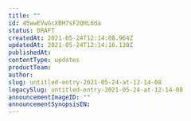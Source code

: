 ```yaml
---
title: ""
id: 45wwEVwGcXBH7sF2QHL6da
status: DRAFT
createdAt: 2021-05-24T12:14:08.964Z
updatedAt: 2021-05-24T12:14:16.130Z
publishedAt: 
contentType: updates
productTeam: 
author: 
slug: untitled-entry-2021-05-24-at-12-14-08
legacySlug: untitled-entry-2021-05-24-at-12-14-08
announcementImageID: ""
announcementSynopsisEN: 
---
```



